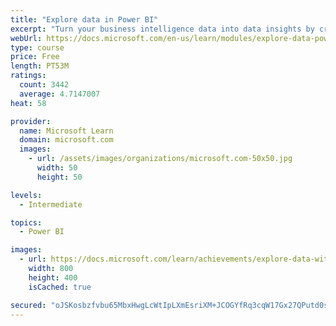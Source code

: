```yaml
---
title: "Explore data in Power BI"
excerpt: "Turn your business intelligence data into data insights by creating and configuring Power BI dashboards."
webUrl: https://docs.microsoft.com/en-us/learn/modules/explore-data-power-bi/
type: course
price: Free
length: PT53M
ratings:
  count: 3442
  average: 4.7147007
heat: 58

provider:
  name: Microsoft Learn
  domain: microsoft.com
  images:
    - url: /assets/images/organizations/microsoft.com-50x50.jpg
      width: 50
      height: 50

levels:
  - Intermediate

topics:
  - Power BI

images:
  - url: https://docs.microsoft.com/learn/achievements/explore-data-with-power-bi-desktop-social.png
    width: 800
    height: 400
    isCached: true

secured: "oJSKosbzfvbu65MbxHwgLcWtIpLXmEsriXM+JCOGYfRq3cqW17Gx27QPutd0sE1exEn+nhy0gsjm8MFHJnp/ICQzd23Jg0VlLKlDXfKk15jFrc0JU58bbryRywWjugmqbMhMtBdTdD+LKOtVxHJktDNHfBQDNAZFjomXQvKrMDIgXdY/FKUNEXhxgCqNHlKuPI2i4VC8b1MzdxHVZeYN50p0Y3XU2pkMDbPgUEMsoxVVfqyNDJB4ABVDywF5wkb5icGYH9RNbkBwEVDkhQdd+dYPFEjW6Li9nsPHPZkR8CKw4M5cE7N/NxyA/OvLkO+mJ6+bgA0px+bfUBaZzjdDAdm5FZ8KgAVaVpfQqn2Pqc+4ZiN8qeSoNBAPrYSXittUwnH1FPqPn92j1MZCoqH59zpWToCEyJiwra1yjqknTfE=;XVh+qcsE+z3w5meGj5QM8A=="
---
```



